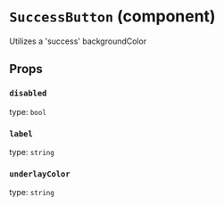 `SuccessButton` (component)
===========================

Utilizes a 'success' backgroundColor

Props
-----

### `disabled`

type: `bool`


### `label`

type: `string`


### `underlayColor`

type: `string`

